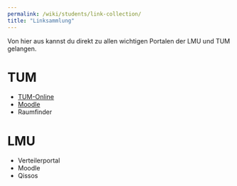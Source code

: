 ```yaml
---
permalink: /wiki/students/link-collection/
title: "Linksammlung"
---
```


Von hier aus kannst du direkt zu allen wichtigen Portalen der LMU und TUM gelangen.

# TUM

- [TUM-Online](https://campus.tum.de/tumonline)
- [Moodle](https://www.moodle.tum.de/my/)
- Raumfinder

# LMU

- Verteilerportal
- Moodle
- Qissos

